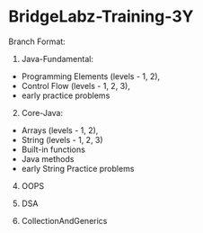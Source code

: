 # BridgeLabz-Training-3Y

Branch Format:  

1. Java-Fundamental:   
* Programming Elements (levels - 1, 2),
* Control Flow (levels - 1, 2, 3),
* early practice problems  
2. Core-Java:
* Arrays (levels - 1, 2),
* String (levels - 1, 2, 3)
* Built-in functions
* Java methods
* early String Practice problems  
   
4. OOPS  

5. DSA  

6. CollectionAndGenerics 
